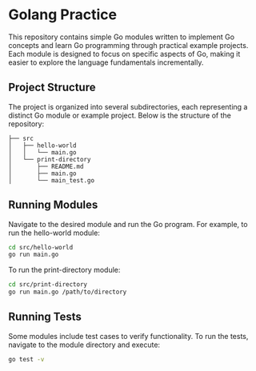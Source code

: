# Golang Practice

This repository contains simple Go modules written to implement Go concepts and learn Go programming through practical example projects. Each module is designed to focus on specific aspects of Go, making it easier to explore the language fundamentals incrementally.

## Project Structure

The project is organized into several subdirectories, each representing a distinct Go module or example project. Below is the structure of the repository:

```
├── src
│   ├── hello-world
│   │   └── main.go
│   └── print-directory
│       ├── README.md
│       ├── main.go
│       └── main_test.go
```

## Running Modules

Navigate to the desired module and run the Go program. For example, to run the hello-world module:
```sh
cd src/hello-world
go run main.go
```

To run the print-directory module:
```sh
cd src/print-directory
go run main.go /path/to/directory
```

## Running Tests
Some modules include test cases to verify functionality. To run the tests, navigate to the module directory and execute:
```sh
go test -v
```
